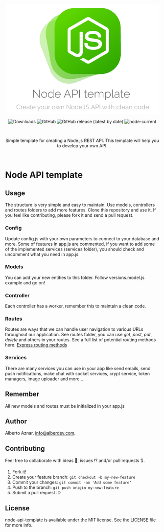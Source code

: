 <p align="center">
   <img width="500" src="https://raw.githubusercontent.com/alberdev/node-api-template/master/NodeAPITemplate.png" alt="nodeapitemplate  Logo">
</p>

<p align="center">
   <img src="https://img.shields.io/github/downloads/alberdev/node-api-template/total?style=flat&colorB=5fd800" alt="Downloads">
   <img alt="GitHub" src="https://img.shields.io/github/license/alberdev/node-api-template?style=flat&colorB=5fd800">
   <img alt="GitHub release (latest by date)" src="https://img.shields.io/github/v/release/alberdev/node-api-template?style=flat&colorB=5fd800">
   <img alt="node-current" src="https://img.shields.io/node/v/api-node?style=flat&colorB=5fd800">
</p>

<br/>

<p align="center">
	Simple template for creating a Node.js REST API. This template will help you to develop your own API. 
</p>

<br/>



# Node API template

## Usage

The structure is very simple and easy to maintain. Use models, controllers and routes folders to add more features. Clone this repository and use it. If you feel like contributing, please fork it and send a pull request.

### Config

Update config.js with your own parameters to connect to your database and more. Some of features in app.js are commented, if you want to add some of the implemented services (services folder), you should check and uncomment what you need in app.js

### Models

You can add your new entities to this folder. Follow versions.model.js example and go on!

### Controller

Each controller has a worker, remember this to maintain a clean code.

### Routes

Routes are ways that we can handle user navigation to various URLs throughout our application. See routes folder, you can use *get*, *post*, *put*, *delete* and others in your routes. See a full list of potential routing methods here: [Express routing methods](https://expressjs.com/en/4x/api.html#app.METHOD)

### Services

There are many services you can use in your app like send emails, send push notifications, make chat with socket services, crypt service, token managers, image uploader and more...

## Remember

All new models and routes must be initialized in your app.js 

## Author

Alberto Aznar, info@alberdev.com.

## Contributing

Feel free to collaborate with ideas 💭, issues ⁉️ and/or pull requests 🔃.

1. Fork it!
2. Create your feature branch: `git checkout -b my-new-feature`
3. Commit your changes: `git commit -am 'Add some feature'`
4. Push to the branch: `git push origin my-new-feature`
5. Submit a pull request :D

## License

node-api-template is available under the MIT license. See the LICENSE file for more info.

